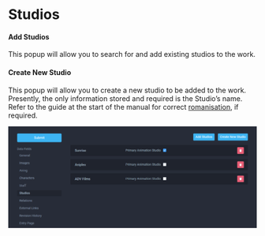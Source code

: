 # Studios

#### Add Studios

This popup will allow you to search for and add existing studios to the work.

#### Create New Studio

This popup will allow you to create a new studio to be added to the work. Presently, the only information stored and required is the Studio’s name.  Refer to the guide at the start of the manual for correct [romanisation](../media-specification/romanisation.md), if required.

![Studios page for the &apos;City Hunter&apos; anime](../.gitbook/assets/studio_page.png)

